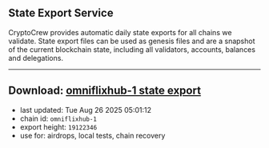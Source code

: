 ## State Export Service
CryptoCrew provides automatic daily state exports for all chains we validate. State export files can be used as genesis files and are a snapshot of the current blockchain state, including all validators, accounts, balances and delegations.

---
**Download: [omniflixhub-1 state export](https://dl-eu2.ccvalidators.com/SERVICE/omniflixhub/omniflixhub-1_export_19122346.json)**
---

- last updated: Tue Aug 26 2025 05:01:12
- chain id: `omniflixhub-1`
- export height: `19122346`
- use for: airdrops, local tests, chain recovery
